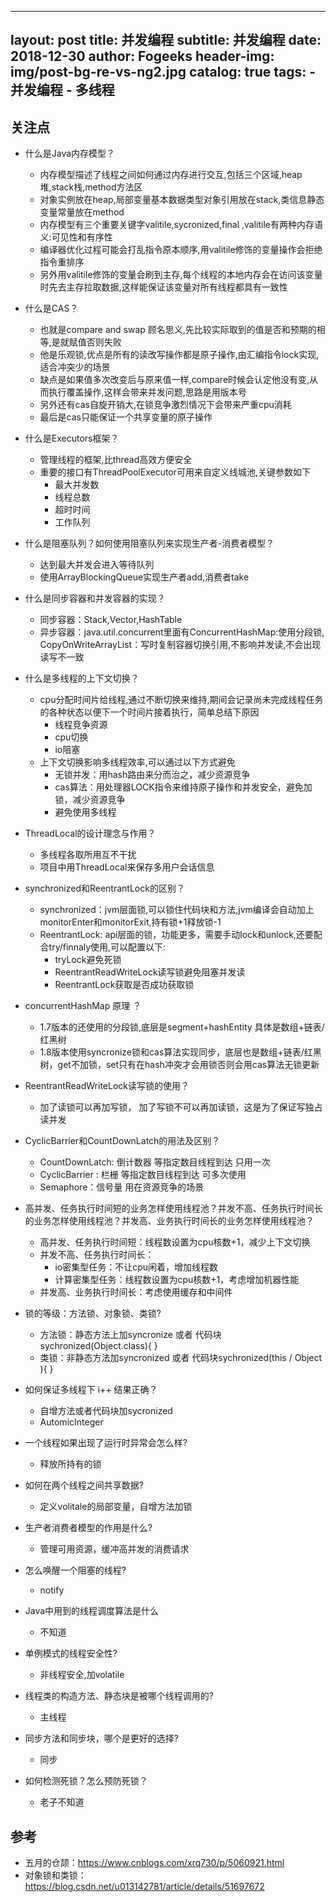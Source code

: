 
---
layout:  post
title:		并发编程
subtitle:		并发编程
date:     2018-12-30
author:   Fogeeks
header-img: img/post-bg-re-vs-ng2.jpg
catalog: true
tags:
    - 并发编程
    - 多线程
---






## 关注点

- 什么是Java内存模型？
    - 内存模型描述了线程之间如何通过内存进行交互,包括三个区域,heap堆,stack栈,method方法区
    - 对象实例放在heap,局部变量基本数据类型对象引用放在stack,类信息静态变量常量放在method
    - 内存模型有三个重要关键字valitile,sycronized,final ,valitile有两种内存语义:可见性和有序性
    - 编译器优化过程可能会打乱指令原本顺序,用valitile修饰的变量操作会拒绝指令重排序
    - 另外用valitile修饰的变量会刷到主存,每个线程的本地内存会在访问该变量时先去主存拉取数据,这样能保证该变量对所有线程都具有一致性

- 什么是CAS？
    - 也就是compare and swap 顾名思义,先比较实际取到的值是否和预期的相等,是就赋值否则失败
    - 他是乐观锁,优点是所有的读改写操作都是原子操作,由汇编指令lock实现,适合冲突少的场景
    - 缺点是如果值多次改变后与原来值一样,compare时候会认定他没有变,从而执行覆盖操作,这样会带来并发问题,思路是用版本号
    - 另外还有cas自旋开销大,在锁竞争激烈情况下会带来严重cpu消耗
    - 最后是cas只能保证一个共享变量的原子操作

- 什么是Executors框架？
    - 管理线程的框架,比thread高效方便安全
    - 重要的接口有ThreadPoolExecutor可用来自定义线城池,关键参数如下
      + 最大并发数
      + 线程总数
      + 超时时间
      + 工作队列

- 什么是阻塞队列？如何使用阻塞队列来实现生产者-消费者模型？
    - 达到最大并发会进入等待队列
    - 使用ArrayBlockingQueue实现生产者add,消费者take

- 什么是同步容器和并发容器的实现？
    - 同步容器：Stack,Vector,HashTable
    - 异步容器：java.util.concurrent里面有ConcurrentHashMap:使用分段锁,
               CopyOnWriteArrayList：写时复制容器切换引用,不影响并发读,不会出现读写不一致

- 什么是多线程的上下文切换？
    - cpu分配时间片给线程,通过不断切换来维持,期间会记录尚未完成线程任务的各种状态以便下一个时间片接着执行，简单总结下原因
        + 线程竞争资源
        + cpu切换
        + io阻塞
    - 上下文切换影响多线程效率,可以通过以下方式避免
        + 无锁并发：用hash路由来分而治之，减少资源竞争
        + cas算法：用处理器LOCK指令来维持原子操作和并发安全，避免加锁，减少资源竞争
        + 避免使用多线程

- ThreadLocal的设计理念与作用？
    - 多线程各取所用互不干扰
    - 项目中用ThreadLocal<ConcurrentHashMap>来保存多用户会话信息

- synchronized和ReentrantLock的区别？
    - synchronized：jvm层面锁,可以锁住代码块和方法,jvm编译会自动加上monitorEnter和monitorExit,持有锁+1释放锁-1
    - ReentrantLock: api层面的锁，功能更多，需要手动lock和unlock,还要配合try/finnaly使用,可以配置以下:
        + tryLock避免死锁
        + ReentrantReadWriteLock读写锁避免阻塞并发读
        + ReentrantLock获取是否成功获取锁

- concurrentHashMap 原理 ？
    - 1.7版本的还使用的分段锁,底层是segment+hashEntity 具体是数组+链表/红黑树
    - 1.8版本使用syncronize锁和cas算法实现同步，底层也是数组+链表/红黑树，get不加锁，set只有在hash冲突才会用锁否则会用cas算法无锁更新

- ReentrantReadWriteLock读写锁的使用？
    - 加了读锁可以再加写锁， 加了写锁不可以再加读锁，这是为了保证写独占读并发

- CyclicBarrier和CountDownLatch的用法及区别？
    - CountDownLatch: 倒计数器 等指定数目线程到达 只用一次
    - CyclicBarrier : 栏栅 等指定数目线程到达 可多次使用
    - Semaphore：信号量 用在资源竞争的场景

- 高并发、任务执行时间短的业务怎样使用线程池？并发不高、任务执行时间长的业务怎样使用线程池？并发高、业务执行时间长的业务怎样使用线程池？
    - 高并发、任务执行时间短：线程数设置为cpu核数+1，减少上下文切换
    - 并发不高、任务执行时间长：
        + io密集型任务：不让cpu闲着，增加线程数
        + 计算密集型任务：线程数设置为cpu核数+1，考虑增加机器性能
    - 并发高、业务执行时间长：考虑使用缓存和中间件

- 锁的等级：方法锁、对象锁、类锁?
    - 方法锁：静态方法上加syncronize 或者 代码块sychronized(Object.class){ }
    - 类锁：非静态方法加syncronized 或者 代码块sychronized(this / Object ){ }

- 如何保证多线程下 i++ 结果正确？
    - 自增方法或者代码块加sycronized
    - AutomicInteger

- 一个线程如果出现了运行时异常会怎么样?
    - 释放所持有的锁

- 如何在两个线程之间共享数据?
    - 定义volitale的局部变量，自增方法加锁

- 生产者消费者模型的作用是什么?
    - 管理可用资源，缓冲高并发的消费请求

- 怎么唤醒一个阻塞的线程?
    - notify

- Java中用到的线程调度算法是什么
    - 不知道

- 单例模式的线程安全性?
    - 非线程安全,加volatile

- 线程类的构造方法、静态块是被哪个线程调用的?
    - 主线程

- 同步方法和同步块，哪个是更好的选择?
    - 同步

- 如何检测死锁？怎么预防死锁？
    - 老子不知道


## 参考

- 五月的仓颉：https://www.cnblogs.com/xrq730/p/5060921.html
- 对象锁和类锁：https://blog.csdn.net/u013142781/article/details/51697672
